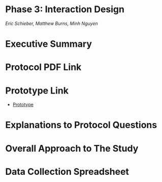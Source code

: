# Phase 3: Interaction Design

*Eric Schieber, Matthew Burns, Minh Nguyen*

# Executive Summary

# Protocol PDF Link

# Prototype Link
* [Prototype](https://xd.adobe.com/view/8dadd589-8653-4172-8b1c-1c1d78503e0c-d8fe/?fullscreen)

# Explanations to Protocol Questions

# Overall Approach to The Study

# Data Collection Spreadsheet
